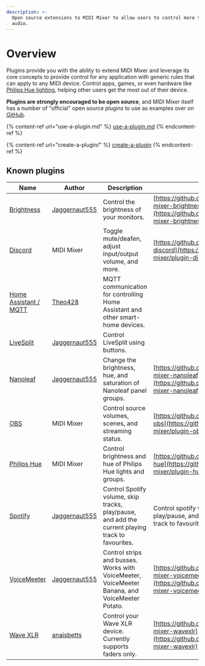 ```yaml
---
description: >-
  Open source extensions to MIDI Mixer to allow users to control more than just
  audio.
---
```


# Overview

Plugins provide you with the ability to extend MIDI Mixer and leverage its core concepts to provide control for any application with generic rules that can apply to any MIDI device. Control apps, games, or even hardware like [Philips Hue lighting](https://github.com/midi-mixer/plugin-hue), helping other users get the most out of their device.

**Plugins are strongly encouraged to be open source**, and MIDI Mixer itself has a number of "official" open source plugins to use as examples over on [GitHub](http://github.com/midi-mixer).

{% content-ref url="use-a-plugin.md" %}
[use-a-plugin.md](use-a-plugin.md)
{% endcontent-ref %}

{% content-ref url="create-a-plugin/" %}
[create-a-plugin](create-a-plugin/)
{% endcontent-ref %}

## Known plugins

| Name                                                                   | Author                                            | Description                                                                                       | Link                                                                                                               |
| ---------------------------------------------------------------------- | ------------------------------------------------- | ------------------------------------------------------------------------------------------------- | ------------------------------------------------------------------------------------------------------------------ |
| [Brightness](https://github.com/Jaggernaut555/midi-mixer-brightness)   | [Jaggernaut555](https://github.com/Jaggernaut555) | Control the brightness of your monitors.                                                          | [https://github.com/Jaggernaut555/midi-mixer-brightness](https://github.com/Jaggernaut555/midi-mixer-brightness)   |
| [Discord](https://github.com/midi-mixer/plugin-discord)                | MIDI Mixer                                        | Toggle mute/deafen, adjust input/output volume, and more.                                         | [https://github.com/midi-mixer/plugin-discord](https://github.com/midi-mixer/plugin-discord)                       |
| [Home Assistant / MQTT](https://github.com/Theo428/midi-mixer-mqtt)    | [Theo428](https://github.com/Theo428)             | MQTT communication for controlling Home Assistant and other smart-home devices.                   |                                                                                                                    |
| [LiveSplit](https://github.com/Jaggernaut555/midi-mixer-LiveSplit)     | [Jaggernaut555](https://github.com/Jaggernaut555) | Control LiveSplit using buttons.                                                                  |                                                                                                                    |
| [Nanoleaf](https://github.com/Jaggernaut555/midi-mixer-nanoleaf)       | [Jaggernaut555](https://github.com/Jaggernaut555) | Change the brightness, hue, and saturation of Nanoleaf panel groups.                              | [https://github.com/Jaggernaut555/midi-mixer-nanoleaf](https://github.com/Jaggernaut555/midi-mixer-nanoleaf)       |
| [OBS](https://github.com/midi-mixer/plugin-obs)                        | MIDI Mixer                                        | Control source volumes, scenes, and streaming status.                                             | [https://github.com/midi-mixer/plugin-obs](https://github.com/midi-mixer/plugin-obs)                               |
| [Philips Hue](https://github.com/midi-mixer/plugin-hue)                | MIDI Mixer                                        | Control brightness and hue of Philips Hue lights and groups.                                      | [https://github.com/midi-mixer/plugin-hue](https://github.com/midi-mixer/plugin-hue)                               |
| [Spotify](https://github.com/Jaggernaut555/midi-mixer-spotify)         | [Jaggernaut555](https://github.com/Jaggernaut555) | Control Spotify volume, skip tracks, play/pause, and add the current playing track to favourites. | Control spotify volume, skip tracks, play/pause, and add the current playing track to favourites.                  |
| [VoiceMeeter](https://github.com/Jaggernaut555/midi-mixer-voicemeeter) | [Jaggernaut555](https://github.com/Jaggernaut555) | Control strips and busses. Works with VoiceMeeter, VoiceMeeter Banana, and VoiceMeeter Potato.    | [https://github.com/Jaggernaut555/midi-mixer-voicemeeter](https://github.com/Jaggernaut555/midi-mixer-voicemeeter) |
| [Wave XLR](https://github.com/anaisbetts/midi-mixer-wavexlr)           | [anaisbetts](https://github.com/anaisbetts)       | Control your Wave XLR device. Currently supports faders only.                                     | [https://github.com/anaisbetts/midi-mixer-wavexlr](https://github.com/anaisbetts/midi-mixer-wavexlr)               |

